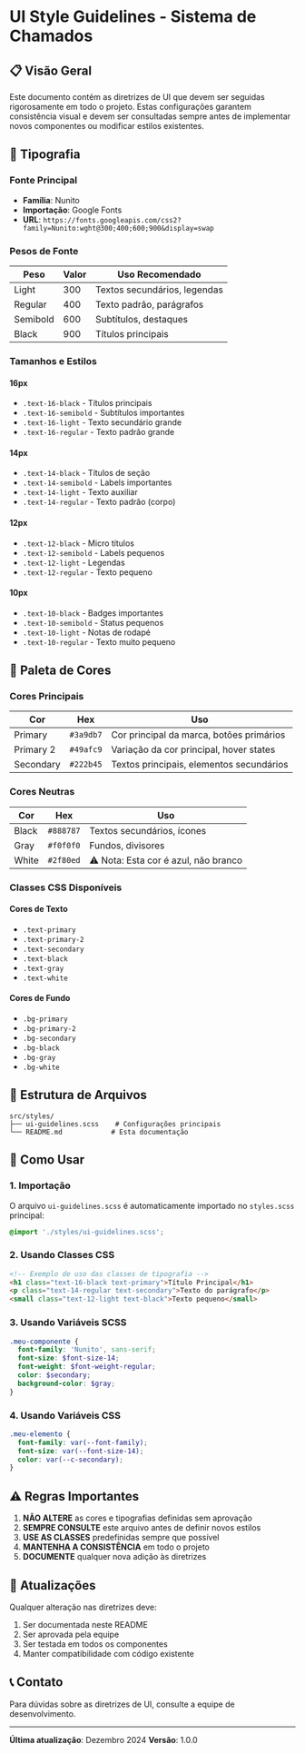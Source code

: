 # UI Style Guidelines - Sistema de Chamados

## 📋 Visão Geral

Este documento contém as diretrizes de UI que devem ser seguidas rigorosamente em todo o projeto. Estas configurações garantem consistência visual e devem ser consultadas sempre antes de implementar novos componentes ou modificar estilos existentes.

## 🎨 Tipografia

### Fonte Principal
- **Família**: Nunito
- **Importação**: Google Fonts
- **URL**: `https://fonts.googleapis.com/css2?family=Nunito:wght@300;400;600;900&display=swap`

### Pesos de Fonte
| Peso | Valor | Uso Recomendado |
|------|-------|----------------|
| Light | 300 | Textos secundários, legendas |
| Regular | 400 | Texto padrão, parágrafos |
| Semibold | 600 | Subtítulos, destaques |
| Black | 900 | Títulos principais |

### Tamanhos e Estilos

#### 16px
- `.text-16-black` - Títulos principais
- `.text-16-semibold` - Subtítulos importantes
- `.text-16-light` - Texto secundário grande
- `.text-16-regular` - Texto padrão grande

#### 14px
- `.text-14-black` - Títulos de seção
- `.text-14-semibold` - Labels importantes
- `.text-14-light` - Texto auxiliar
- `.text-14-regular` - Texto padrão (corpo)

#### 12px
- `.text-12-black` - Micro títulos
- `.text-12-semibold` - Labels pequenos
- `.text-12-light` - Legendas
- `.text-12-regular` - Texto pequeno

#### 10px
- `.text-10-black` - Badges importantes
- `.text-10-semibold` - Status pequenos
- `.text-10-light` - Notas de rodapé
- `.text-10-regular` - Texto muito pequeno

## 🎨 Paleta de Cores

### Cores Principais
| Cor | Hex | Uso |
|-----|-----|-----|
| Primary | `#3a9db7` | Cor principal da marca, botões primários |
| Primary 2 | `#49afc9` | Variação da cor principal, hover states |
| Secondary | `#222b45` | Textos principais, elementos secundários |

### Cores Neutras
| Cor | Hex | Uso |
|-----|-----|-----|
| Black | `#888787` | Textos secundários, ícones |
| Gray | `#f0f0f0` | Fundos, divisores |
| White | `#2f80ed` | ⚠️ Nota: Esta cor é azul, não branco |

### Classes CSS Disponíveis

#### Cores de Texto
- `.text-primary`
- `.text-primary-2`
- `.text-secondary`
- `.text-black`
- `.text-gray`
- `.text-white`

#### Cores de Fundo
- `.bg-primary`
- `.bg-primary-2`
- `.bg-secondary`
- `.bg-black`
- `.bg-gray`
- `.bg-white`

## 📁 Estrutura de Arquivos

```
src/styles/
├── ui-guidelines.scss    # Configurações principais
└── README.md            # Esta documentação
```

## 🔧 Como Usar

### 1. Importação
O arquivo `ui-guidelines.scss` é automaticamente importado no `styles.scss` principal:

```scss
@import './styles/ui-guidelines.scss';
```

### 2. Usando Classes CSS
```html
<!-- Exemplo de uso das classes de tipografia -->
<h1 class="text-16-black text-primary">Título Principal</h1>
<p class="text-14-regular text-secondary">Texto do parágrafo</p>
<small class="text-12-light text-black">Texto pequeno</small>
```

### 3. Usando Variáveis SCSS
```scss
.meu-componente {
  font-family: 'Nunito', sans-serif;
  font-size: $font-size-14;
  font-weight: $font-weight-regular;
  color: $secondary;
  background-color: $gray;
}
```

### 4. Usando Variáveis CSS
```css
.meu-elemento {
  font-family: var(--font-family);
  font-size: var(--font-size-14);
  color: var(--c-secondary);
}
```

## ⚠️ Regras Importantes

1. **NÃO ALTERE** as cores e tipografias definidas sem aprovação
2. **SEMPRE CONSULTE** este arquivo antes de definir novos estilos
3. **USE AS CLASSES** predefinidas sempre que possível
4. **MANTENHA A CONSISTÊNCIA** em todo o projeto
5. **DOCUMENTE** qualquer nova adição às diretrizes

## 🔄 Atualizações

Qualquer alteração nas diretrizes deve:
1. Ser documentada neste README
2. Ser aprovada pela equipe
3. Ser testada em todos os componentes
4. Manter compatibilidade com código existente

## 📞 Contato

Para dúvidas sobre as diretrizes de UI, consulte a equipe de desenvolvimento.

---

**Última atualização**: Dezembro 2024
**Versão**: 1.0.0